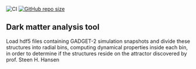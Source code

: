 ![CI](https://github.com/TheNewThinkTank/dark-matter-attractor/actions/workflows/wf.yml/badge.svg)
[![GitHub repo size](https://img.shields.io/github/repo-size/TheNewThinkTank/dark-matter-attractor?style=flat&logo=github&logoColor=whitesmoke&label=Repo%20Size)](https://github.com/TheNewThinkTank/dark-matter-attractor/archive/refs/heads/main.zip)

## Dark matter analysis tool

Load hdf5 files containing GADGET-2 simulation snapshots
and divide these structures into radial bins,
computing dynamical properties inside each bin,
in order to determine if the structures reside on the attractor
discovered by prof. Steen H. Hansen
